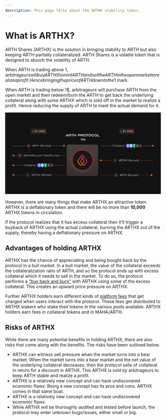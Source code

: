 ```yaml
---
description: This page talks about the ARTHX stability token.
---
```


# What is ARTHX?

ARTH Shares \(ARTHX\) is the solution in bringing stability to ARTH but also keeping ARTH partially collateralized. ARTH Shares is a volatile token that is designed to absorb the volatility of ARTH.

When ARTH is trading above 1$, arbitrageurs will buy ARTHX to mint ARTH and sell the ARTH in the open market to realize a profit. Hence bringing the price of ARTH down to the 1$ mark.

When ARTH is trading below 1$, arbitrageurs will purchase ARTH from the open market and then redeem/burn the ARTH to get back the underlying collateral along with some ARTHX which is sold off in the market to realize a profit. Hence reducing the supply of ARTH to meet the actual demand for it.

![](../.gitbook/assets/arth-v2.0.png)

However, there are many things that make ARTHX an attractive token. ARTHX is a deflationary token and there will be no more than **10,000** ARTHX tokens in circulation. 

If the protocol realizes that it has excess collateral then it’ll trigger a buyback of ARTHX using the actual collateral, burning the ARTHX out of the supply, thereby having a deflationary pressure on ARTHX.

## Advantages of holding ARTHX

ARTHX has the chance of appreciating and being bought back by the protocol in a bull market. In a bull market, the value of the collateral exceeds the collateralization ratio of ARTH, and so the protocol ends up with excess collateral which it needs to sell in the market. To do so, the protocol performs a ["buy back and burn"]() with ARTHX using some of the excess collateral. This creates an upward price pressure on ARTHX.

Further ARTHX holders earn different kinds of [platform fees](../arth-201/how-does-arth-mitigate-against-stability-risk.md) that get charged when users interact with the protocol. These fees get distributed to ARTHX stakers who stake their tokens in the various pools available. ARTHX holders earn fees in collateral tokens and in MAHA/ARTH.

## Risks of ARTHX

While there are many potential benefits in holding ARTHX, there are also risks that come along with the benefits. The risks have been outlined below.

* ARTHX can witness sell pressure when the market turns into a bear market: When the market turns into a bear market and the net value of the underlying collateral decreases, then the protocol sells of collateral in return for a discount in ARTHX. This ARTHX is sold by arbitrageurs to keep ARTH stable and realize a profit. 
* ARTHX is a relatively new concept and can have undiscovered economic flaws: Being a new concept has its pros and cons. ARTHX comes in that same boat.
* ARTHX is a relatively new concept and can have undiscovered economic flaws.
* While ARTHX will be thoroughly audited and tested before launch, the protocol may enter unknown bugs/issues, either small or big.

